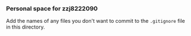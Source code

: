 ### Personal space for zzj8222090

Add the names of any files you don't want to commit to the ```.gitignore``` file in this directory.
